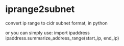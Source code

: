 # iprange2subnet
convert ip range to cidr subnet format, in python

or you can simply use:
import ipaddress
ipaddress.summarize_address_range(start_ip, end_ip)
